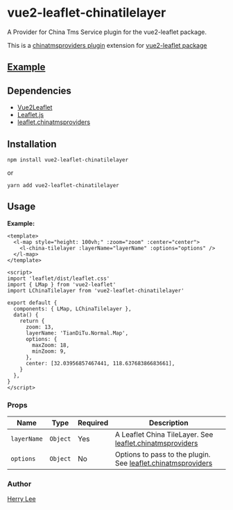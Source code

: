 # vue2-leaflet-chinatilelayer
A Provider for China Tms Service plugin for the vue2-leaflet package.

This is a  [chinatmsproviders plugin](https://github.com/htoooth/Leaflet.ChineseTmsProviders) extension for [vue2-leaflet package](https://github.com/KoRiGaN/Vue2Leaflet)

## [Example](https://liheng.me/vue2-leaflet-chinatilelayer/example)

## Dependencies

- [Vue2Leaflet](https://github.com/vue-leaflet/Vue2Leaflet)
- [Leaflet.js](https://leafletjs.com/)
- [leaflet.chinatmsproviders](https://www.npmjs.com/package/leaflet.chinatmsproviders)

## Installation

```
npm install vue2-leaflet-chinatilelayer
```

or

```
yarn add vue2-leaflet-chinatilelayer
```

## Usage

**Example:**

```
<template>
  <l-map style="height: 100vh;" :zoom="zoom" :center="center">
    <l-china-tilelayer :layerName="layerName" :options="options" />
  </l-map>
</template>

<script>
import 'leaflet/dist/leaflet.css'
import { LMap } from 'vue2-leaflet'
import LChinaTilelayer from 'vue2-leaflet-chinatilelayer'

export default {
  components: { LMap, LChinaTilelayer },
  data() {
    return {
      zoom: 13,
      layerName: 'TianDiTu.Normal.Map',
      options: {
        maxZoom: 18,
        minZoom: 9,
      },
      center: [32.03956857467441, 118.63768386683661],
    }
  },
}
</script>

```

### Props

| Name        | Type     | Required | Description                                                  |
| ----------- | -------- | -------- | ------------------------------------------------------------ |
| `layerName` | `Object` | Yes      | A Leaflet China TileLayer.    See [leaflet.chinatmsproviders](https://www.npmjs.com/package/leaflet.chinatmsproviders) |
| `options`   | `Object` | No       | Options to pass to the plugin. See [leaflet.chinatmsproviders](https://www.npmjs.com/package/leaflet.chinatmsproviders) |

### Author

[Herry Lee](https://github.com/herryle)